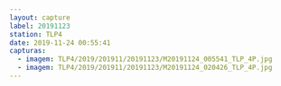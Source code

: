 ```yaml
---
layout: capture
label: 20191123
station: TLP4
date: 2019-11-24 00:55:41
capturas:
  - imagem: TLP4/2019/201911/20191123/M20191124_005541_TLP_4P.jpg
  - imagem: TLP4/2019/201911/20191123/M20191124_020426_TLP_4P.jpg
---
```

